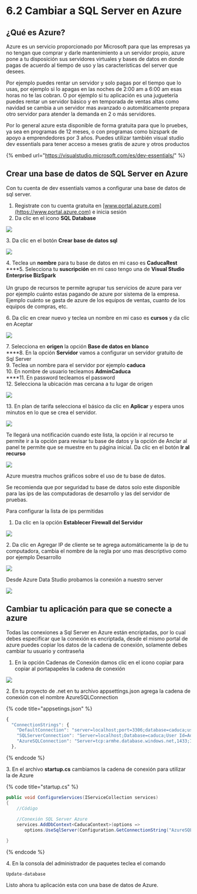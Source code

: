 # 6.2 Cambiar a SQL Server en Azure

## ¿Qué es Azure?

Azure es un servicio proporcionado por Microsoft para que las empresas ya no tengan que comprar y darle mantenimiento a un servidor propio, azure pone a tu disposición sus servidores virtuales y bases de datos en donde pagas de acuerdo al tiempo de uso y las características del server que desees.&#x20;

Por ejemplo puedes rentar un servidor y solo pagas por el tiempo que lo usas, por ejemplo si lo apagas en las noches de 2:00 am a 6:00 am esas horas no te las cobran. O por ejemplo si tu aplicación es una juguetería puedes rentar un servidor básico y en temporada de ventas altas como navidad se cambia a un servidor mas avanzado o automáticamente prepara otro servidor para atender la demanda en 2 o más servidores.

Por lo general azure esta disponible de forma gratuita para que lo pruebes, ya sea en programas de 12 meses, o con programas como bizspark de apoyo a emprendedores por 3 años. Puedes utilizar también visual studio dev essentials para tener acceso a meses gratis de azure y otros productos

{% embed url="https://visualstudio.microsoft.com/es/dev-essentials/" %}

## Crear una base de datos de SQL Server en Azure

Con tu cuenta de dev essentials vamos a configurar una base de datos de sql server.&#x20;

1. Registrate con tu cuenta gratuita en  [www.portal.azure.com](https://www.portal.azure.com) e inicia sesión
2. Da clic en el icono **SQL Database**

![](<../.gitbook/assets/image (64).png>)

&#x20;3\. Da clic en el botón **Crear base de datos sql**

![](<../.gitbook/assets/image (66).png>)

4\. Teclea un **nombre** para tu base de datos en mi caso es **CaducaRest**\
****5. Selecciona tu **suscripción** en mi caso tengo una de **Visual Studio Enterprise BizSpark**\
\
Un grupo de recursos te permite agrupar tus servicios de azure para ver por ejemplo cuánto estas pagando de azure por sistema de la empresa. Ejemplo cuánto se gasta de azure de los equipos de ventas, cuanto de los equipos de compras, etc.&#x20;

6\. Da clic en crear nuevo y teclea un nombre en mi caso es **cursos** y da clic en Aceptar

![](<../.gitbook/assets/image (67).png>)

7\. Selecciona en **origen** la opción **Base de datos en blanco**\
****8. En la opción **Servidor** vamos a configurar un servidor gratuito de Sql Server\
9\. Teclea un nombre para el servidor por ejemplo **caduca**\
10\. En nombre de usuario tecleamos **AdminCaduca**\
****11. En password tecleamos el password \
12\. Selecciona la ubicación mas cercana a tu lugar de origen

![](<../.gitbook/assets/image (68).png>)

13\. En plan de tarifa selecciona el básico da clic en **Aplicar** y espera unos minutos en lo que se crea el servidor.

![](<../.gitbook/assets/image (69).png>)

Te llegará una notificación cuando este lista, la opción ir al recurso te permite ir a la opción para revisar tu base de datos y la opción de Anclar al panel te permite que se muestre en tu página inicial. Da clic en el botón **Ir al recurso**

![](<../.gitbook/assets/image (70).png>)

Azure muestra muchos gráficos sobre el uso de tu base de datos.

Se recomienda que por seguridad tu base de datos solo este disponible para las ips de las computadoras de desarrollo y las del servidor de pruebas.&#x20;

Para configurar la lista de ips permitidas

1. Da clic en la opción **Establecer Firewall del Servidor**

![](<../.gitbook/assets/image (72).png>)

2\. Da clic en Agregar IP de cliente se te agrega automáticamente la ip de tu computadora, cambia el nombre de la regla por uno mas descriptivo como por ejemplo Desarrollo

![](<../.gitbook/assets/image (74).png>)

Desde Azure Data Studio probamos la conexión a nuestro server

![](<../.gitbook/assets/image (75).png>)

## Cambiar tu aplicación para que se conecte a azure

Todas las conexiones a Sql Server en Azure están encriptadas, por lo cual debes especificar que la conexión es encriptada, desde el mismo portal de azure puedes copiar los datos de la cadena de conexión, solamente debes cambiar tu usuario y contraseña

1. En la opción Cadenas de Conexión damos clic en el icono copiar para copiar al portapapeles la cadena de conexión

![](<../.gitbook/assets/image (76).png>)

2\. En tu proyecto de .net en tu archivo appsettings.json agrega la cadena de conexión con el nombre AzureSQLConnection&#x20;

{% code title="appsetings.json" %}
```javascript
{
  "ConnectionStrings": {
    "DefaultConnection": "server=localhost;port=3306;database=caduca;user=AdminCaduca;Password=StKRV6MR6A;sslMode=none",
    "SQLServerConnection": "Server=localhost;Database=caduca;User Id=AdminCaduca;Password=StKRV6MR6A;",
    "AzureSQLConnection": "Server=tcp:armhe.database.windows.net,1433;Initial Catalog=CaducaRest;Persist Security Info=False;User ID=AdminCaduca;Password=StKRV6MR6A;MultipleActiveResultSets=False;Encrypt=True;TrustServerCertificate=False;Connection Timeout=30;"
  },
```
{% endcode %}

3\. En el archivo **startup.cs** cambiamos la cadena de conexión para utilizar la de Azure

{% code title="startup.cs" %}
```csharp
public void ConfigureServices(IServiceCollection services)
{
    //Código
    
    //Conexión SQL Server Azure
    services.AddDbContext<CaducaContext>(options => 
       options.UseSqlServer(Configuration.GetConnectionString("AzureSQLConnection")));

}
```
{% endcode %}

4\. En la consola del administrador de paquetes teclea el comando

```
Update-database
```

Listo ahora tu aplicación esta con una base de datos de Azure.
